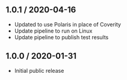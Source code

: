 ## 1.0.1 / 2020-04-16

- Updated to use Polaris in place of Coverity
- Update pipeline to run on Linux
- Update pipeline to publish test results

## 1.0.0 / 2020-01-31

- Initial public release

